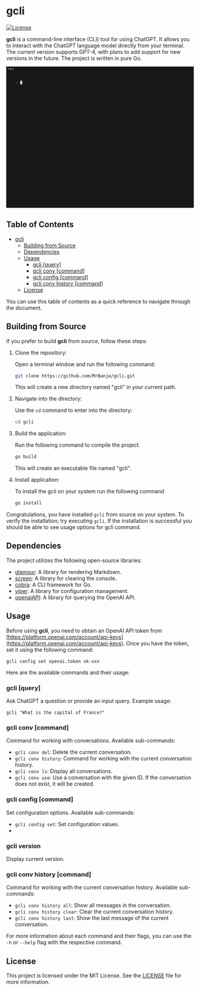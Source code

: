 # gcli
[![License](https://img.shields.io/badge/license-MIT-blue.svg)](https://github.com/MrBanja/gcli/blob/main/LICENSE)

**gcli** is a command-line interface (CLI) tool for using ChatGPT. It allows you to interact with the ChatGPT language model directly from your terminal. The current version supports GPT-4, with plans to add support for new versions in the future. The project is written in pure Go.

<img alt="Welcome to VHS" src="https://github.com/MrBanja/gcli/blob/main/demo.gif?raw=true" width="600" />

## Table of Contents
- [gcli](#gcli)
    - [Building from Source](#building-from-source)
    - [Dependencies](#dependencies)
    - [Usage](#usage)
        - [gcli [query]](#gcli-query)
        - [gcli conv [command]](#gcli-conv-command)
        - [gcli config [command]](#gcli-config-command)
        - [gcli conv history [command]](#gcli-conv-history-command)
    - [License](#license)

You can use this table of contents as a quick reference to navigate through the document.

## Building from Source

If you prefer to build **gcli** from source, follow these steps:

1. Clone the repository:

   Open a terminal window and run the following command:
    ```bash
    git clone https://github.com/MrBanja/gcli.git
    ```
   This will create a new directory named "gcli" in your current path.

2. Navigate into the directory:

   Use the `cd` command to enter into the directory:
    ```bash
    cd gcli
    ```

3. Build the application:

   Run the following command to compile the project.
    ```bash
    go build
    ```
   This will create an executable file named "gcli".

4. Install application:

   To install the gcli on your system run the following command
    ```bash
    go install
    ```

Congratulations, you have installed `gcli` from source on your system. To verify the installation; try executing `gcli`. If the installation is successful you should be able to see usage options for gcli command.
## Dependencies

The project utilizes the following open-source libraries:

- [glamour](https://github.com/charmbracelet/glamour): A library for rendering Markdown.
- [screen](https://github.com/inancgumus/screen): A library for clearing the console.
- [cobra](https://github.com/spf13/cobra): A CLI framework for Go.
- [viper](https://github.com/spf13/viper): A library for configuration management.
- [openaiAPI](https://github.com/MrBanja/openaiAPI): A library for querying the OpenAI API.

## Usage

Before using **gcli**, you need to obtain an OpenAI API token from [https://platform.openai.com/account/api-keys](https://platform.openai.com/account/api-keys). Once you have the token, set it using the following command:

```shell
gcli config set openai.token sk-xxx
```

Here are the available commands and their usage:

### gcli [query]

Ask ChatGPT a question or provide an input query. Example usage:

```shell
gcli "What is the capital of France?"
```

### gcli conv [command]

Command for working with conversations. Available sub-commands:

- `gcli conv del`: Delete the current conversation.
- `gcli conv history`: Command for working with the current conversation history.
- `gcli conv ls`: Display all conversations.
- `gcli conv use`: Use a conversation with the given ID. If the conversation does not exist, it will be created.

### gcli config [command]

Set configuration options. Available sub-commands:

- `gcli config set`: Set configuration values.
- 
### gcli version

Display current version.

### gcli conv history [command]

Command for working with the current conversation history. Available sub-commands:

- `gcli conv history all`: Show all messages in the conversation.
- `gcli conv history clear`: Clear the current conversation history.
- `gcli conv history last`: Show the last message of the current conversation.

For more information about each command and their flags, you can use the `-h` or `--help` flag with the respective command.

## License

This project is licensed under the MIT License. See the [LICENSE](https://github.com/MrBanja/gcli/blob/main/LICENSE) file for more information.
